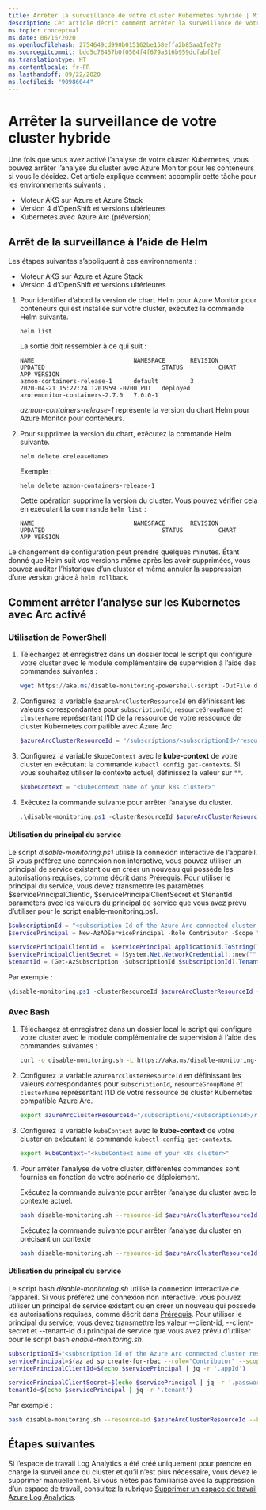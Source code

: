 ```yaml
---
title: Arrêter la surveillance de votre cluster Kubernetes hybride | Microsoft Docs
description: Cet article décrit comment arrêter la surveillance de votre cluster Kubernetes hybride à l’aide d’Azure Monitor pour conteneurs.
ms.topic: conceptual
ms.date: 06/16/2020
ms.openlocfilehash: 2754649cd990b015162be158effa2b85aa1fe27e
ms.sourcegitcommit: bdd5c76457b0f0504f4f679a316b959dcfabf1ef
ms.translationtype: HT
ms.contentlocale: fr-FR
ms.lasthandoff: 09/22/2020
ms.locfileid: "90986044"
---
```

# <a name="how-to-stop-monitoring-your-hybrid-cluster"></a>Arrêter la surveillance de votre cluster hybride

Une fois que vous avez activé l’analyse de votre cluster Kubernetes, vous pouvez arrêter l’analyse du cluster avec Azure Monitor pour les conteneurs si vous le décidez. Cet article explique comment accomplir cette tâche pour les environnements suivants :

- Moteur AKS sur Azure et Azure Stack
- Version 4 d’OpenShift et versions ultérieures
- Kubernetes avec Azure Arc (préversion)

## <a name="how-to-stop-monitoring-using-helm"></a>Arrêt de la surveillance à l’aide de Helm

Les étapes suivantes s’appliquent à ces environnements :

- Moteur AKS sur Azure et Azure Stack
- Version 4 d’OpenShift et versions ultérieures

1. Pour identifier d’abord la version de chart Helm pour Azure Monitor pour conteneurs qui est installée sur votre cluster, exécutez la commande Helm suivante.

    ```
    helm list
    ```

    La sortie doit ressembler à ce qui suit :

    ```
    NAME                            NAMESPACE       REVISION        UPDATED                                 STATUS          CHART                           APP VERSION
    azmon-containers-release-1      default         3               2020-04-21 15:27:24.1201959 -0700 PDT   deployed        azuremonitor-containers-2.7.0   7.0.0-1
    ```

    *azmon-containers-release-1* représente la version du chart Helm pour Azure Monitor pour conteneurs.

2. Pour supprimer la version du chart, exécutez la commande Helm suivante.

    `helm delete <releaseName>`

    Exemple :

    `helm delete azmon-containers-release-1`

    Cette opération supprime la version du cluster. Vous pouvez vérifier cela en exécutant la commande `helm list` :

    ```
    NAME                            NAMESPACE       REVISION        UPDATED                                 STATUS          CHART                           APP VERSION
    ```

Le changement de configuration peut prendre quelques minutes. Étant donné que Helm suit vos versions même après les avoir supprimées, vous pouvez auditer l’historique d’un cluster et même annuler la suppression d’une version grâce à `helm rollback`.

## <a name="how-to-stop-monitoring-on-arc-enabled-kubernetes"></a>Comment arrêter l’analyse sur les Kubernetes avec Arc activé

### <a name="using-powershell"></a>Utilisation de PowerShell

1. Téléchargez et enregistrez dans un dossier local le script qui configure votre cluster avec le module complémentaire de supervision à l’aide des commandes suivantes :

    ```powershell
    wget https://aka.ms/disable-monitoring-powershell-script -OutFile disable-monitoring.ps1
    ```

2. Configurez la variable `$azureArcClusterResourceId` en définissant les valeurs correspondantes pour `subscriptionId`, `resourceGroupName` et `clusterName` représentant l’ID de la ressource de votre ressource de cluster Kubernetes compatible avec Azure Arc.

    ```powershell
    $azureArcClusterResourceId = "/subscriptions/<subscriptionId>/resourceGroups/<resourceGroupName>/providers/Microsoft.Kubernetes/connectedClusters/<clusterName>"
    ```

3. Configurez la variable `$kubeContext` avec le **kube-context** de votre cluster en exécutant la commande `kubectl config get-contexts`. Si vous souhaitez utiliser le contexte actuel, définissez la valeur sur `""`.

    ```powershell
    $kubeContext = "<kubeContext name of your k8s cluster>"
    ```

4. Exécutez la commande suivante pour arrêter l’analyse du cluster.

    ```powershell
    .\disable-monitoring.ps1 -clusterResourceId $azureArcClusterResourceId -kubeContext $kubeContext
    ```

#### <a name="using-service-principal"></a>Utilisation du principal du service
Le script *disable-monitoring.ps1* utilise la connexion interactive de l’appareil. Si vous préférez une connexion non interactive, vous pouvez utiliser un principal de service existant ou en créer un nouveau qui possède les autorisations requises, comme décrit dans [Prérequis](container-insights-enable-arc-enabled-clusters.md#prerequisites). Pour utiliser le principal du service, vous devez transmettre les paramètres $servicePrincipalClientId, $servicePrincipalClientSecret et $tenantId parameters avec les valeurs du principal de service que vous avez prévu d’utiliser pour le script enable-monitoring.ps1.

```powershell
$subscriptionId = "<subscription Id of the Azure Arc connected cluster resource>"
$servicePrincipal = New-AzADServicePrincipal -Role Contributor -Scope "/subscriptions/$subscriptionId"

$servicePrincipalClientId =  $servicePrincipal.ApplicationId.ToString()
$servicePrincipalClientSecret = [System.Net.NetworkCredential]::new("", $servicePrincipal.Secret).Password
$tenantId = (Get-AzSubscription -SubscriptionId $subscriptionId).TenantId
```

Par exemple :

```powershell
\disable-monitoring.ps1 -clusterResourceId $azureArcClusterResourceId -kubeContext $kubeContext -servicePrincipalClientId $servicePrincipalClientId -servicePrincipalClientSecret $servicePrincipalClientSecret -tenantId $tenantId
```


### <a name="using-bash"></a>Avec Bash

1. Téléchargez et enregistrez dans un dossier local le script qui configure votre cluster avec le module complémentaire de supervision à l’aide des commandes suivantes :

    ```bash
    curl -o disable-monitoring.sh -L https://aka.ms/disable-monitoring-bash-script
    ```

2. Configurez la variable `azureArcClusterResourceId` en définissant les valeurs correspondantes pour `subscriptionId`, `resourceGroupName` et `clusterName` représentant l’ID de votre ressource de cluster Kubernetes compatible Azure Arc.

    ```bash
    export azureArcClusterResourceId="/subscriptions/<subscriptionId>/resourceGroups/<resourceGroupName>/providers/Microsoft.Kubernetes/connectedClusters/<clusterName>"
    ```

3. Configurez la variable `kubeContext` avec le **kube-context** de votre cluster en exécutant la commande `kubectl config get-contexts`.

    ```bash
    export kubeContext="<kubeContext name of your k8s cluster>"
    ```

4. Pour arrêter l’analyse de votre cluster, différentes commandes sont fournies en fonction de votre scénario de déploiement.

    Exécutez la commande suivante pour arrêter l’analyse du cluster avec le contexte actuel.

    ```bash
    bash disable-monitoring.sh --resource-id $azureArcClusterResourceId
    ```

    Exécutez la commande suivante pour arrêter l’analyse du cluster en précisant un contexte

    ```bash
    bash disable-monitoring.sh --resource-id $azureArcClusterResourceId --kube-context $kubeContext
    ```

#### <a name="using-service-principal"></a>Utilisation du principal du service
Le script bash *disable-monitoring.sh* utilise la connexion interactive de l’appareil. Si vous préférez une connexion non interactive, vous pouvez utiliser un principal de service existant ou en créer un nouveau qui possède les autorisations requises, comme décrit dans [Prérequis](container-insights-enable-arc-enabled-clusters.md#prerequisites). Pour utiliser le principal du service, vous devez transmettre les valeur --client-id, --client-secret et --tenant-id du principal de service que vous avez prévu d’utiliser pour le script bash *enable-monitoring.sh*.

```bash
subscriptionId="<subscription Id of the Azure Arc connected cluster resource>"
servicePrincipal=$(az ad sp create-for-rbac --role="Contributor" --scopes="/subscriptions/${subscriptionId}")
servicePrincipalClientId=$(echo $servicePrincipal | jq -r '.appId')

servicePrincipalClientSecret=$(echo $servicePrincipal | jq -r '.password')
tenantId=$(echo $servicePrincipal | jq -r '.tenant')
```

Par exemple :

```bash
bash disable-monitoring.sh --resource-id $azureArcClusterResourceId --kube-context $kubeContext --client-id $servicePrincipalClientId --client-secret $servicePrincipalClientSecret  --tenant-id $tenantId
```

## <a name="next-steps"></a>Étapes suivantes

Si l’espace de travail Log Analytics a été créé uniquement pour prendre en charge la surveillance du cluster et qu’il n’est plus nécessaire, vous devez le supprimer manuellement. Si vous n’êtes pas familiarisé avec la suppression d’un espace de travail, consultez la rubrique [Supprimer un espace de travail Azure Log Analytics](../platform/delete-workspace.md).
